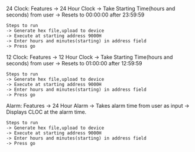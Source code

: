 24 Clock:
	Features
	-> 24 Hour Clock
	-> Take Starting Time(hours and seconds) from user
	-> Resets to 00:00:00 after 23:59:59

    Steps to run
	-> Generate hex file,upload to device
	-> Execute at starting address 9000H
	-> Enter hours and minutes(starting) in address field
	-> Press go

12 Clock:
	Features
	-> 12 Hour Clock
	-> Take Starting Time(hours and seconds) from user
	-> Resets to 01:00:00 after 12:59:59

    Steps to run
	-> Generate hex file,upload to device
	-> Execute at starting address 9000H
	-> Enter hours and minutes(starting) in address field
	-> Press go

Alarm:
	Features
	-> 24 Hour Alarm
    	-> Takes alarm time from user as input
    	-> Displays CLOC at the alarm time.

    Steps to run
	-> Generate hex file,upload to device
	-> Execute at starting address 9000H
	-> Enter hours and minutes(starting) in address field
	-> Press go
